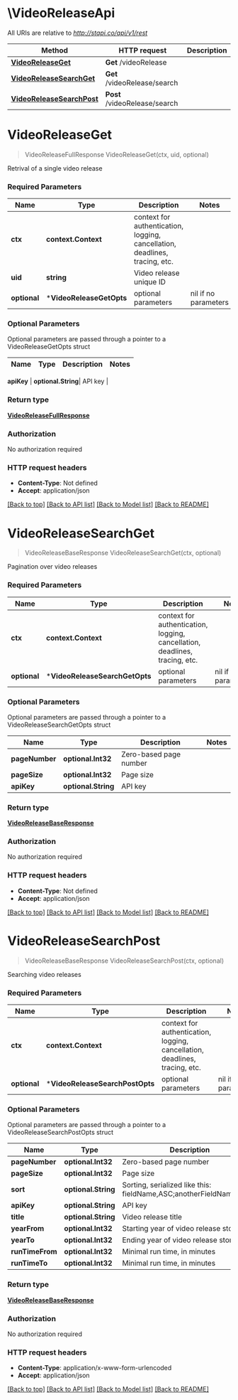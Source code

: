 # \VideoReleaseApi

All URIs are relative to *http://stapi.co/api/v1/rest*

Method | HTTP request | Description
------------- | ------------- | -------------
[**VideoReleaseGet**](VideoReleaseApi.md#VideoReleaseGet) | **Get** /videoRelease | 
[**VideoReleaseSearchGet**](VideoReleaseApi.md#VideoReleaseSearchGet) | **Get** /videoRelease/search | 
[**VideoReleaseSearchPost**](VideoReleaseApi.md#VideoReleaseSearchPost) | **Post** /videoRelease/search | 


# **VideoReleaseGet**
> VideoReleaseFullResponse VideoReleaseGet(ctx, uid, optional)


Retrival of a single video release

### Required Parameters

Name | Type | Description  | Notes
------------- | ------------- | ------------- | -------------
 **ctx** | **context.Context** | context for authentication, logging, cancellation, deadlines, tracing, etc.
  **uid** | **string**| Video release unique ID | 
 **optional** | ***VideoReleaseGetOpts** | optional parameters | nil if no parameters

### Optional Parameters
Optional parameters are passed through a pointer to a VideoReleaseGetOpts struct

Name | Type | Description  | Notes
------------- | ------------- | ------------- | -------------

 **apiKey** | **optional.String**| API key | 

### Return type

[**VideoReleaseFullResponse**](VideoReleaseFullResponse.md)

### Authorization

No authorization required

### HTTP request headers

 - **Content-Type**: Not defined
 - **Accept**: application/json

[[Back to top]](#) [[Back to API list]](../README.md#documentation-for-api-endpoints) [[Back to Model list]](../README.md#documentation-for-models) [[Back to README]](../README.md)

# **VideoReleaseSearchGet**
> VideoReleaseBaseResponse VideoReleaseSearchGet(ctx, optional)


Pagination over video releases

### Required Parameters

Name | Type | Description  | Notes
------------- | ------------- | ------------- | -------------
 **ctx** | **context.Context** | context for authentication, logging, cancellation, deadlines, tracing, etc.
 **optional** | ***VideoReleaseSearchGetOpts** | optional parameters | nil if no parameters

### Optional Parameters
Optional parameters are passed through a pointer to a VideoReleaseSearchGetOpts struct

Name | Type | Description  | Notes
------------- | ------------- | ------------- | -------------
 **pageNumber** | **optional.Int32**| Zero-based page number | 
 **pageSize** | **optional.Int32**| Page size | 
 **apiKey** | **optional.String**| API key | 

### Return type

[**VideoReleaseBaseResponse**](VideoReleaseBaseResponse.md)

### Authorization

No authorization required

### HTTP request headers

 - **Content-Type**: Not defined
 - **Accept**: application/json

[[Back to top]](#) [[Back to API list]](../README.md#documentation-for-api-endpoints) [[Back to Model list]](../README.md#documentation-for-models) [[Back to README]](../README.md)

# **VideoReleaseSearchPost**
> VideoReleaseBaseResponse VideoReleaseSearchPost(ctx, optional)


Searching video releases

### Required Parameters

Name | Type | Description  | Notes
------------- | ------------- | ------------- | -------------
 **ctx** | **context.Context** | context for authentication, logging, cancellation, deadlines, tracing, etc.
 **optional** | ***VideoReleaseSearchPostOpts** | optional parameters | nil if no parameters

### Optional Parameters
Optional parameters are passed through a pointer to a VideoReleaseSearchPostOpts struct

Name | Type | Description  | Notes
------------- | ------------- | ------------- | -------------
 **pageNumber** | **optional.Int32**| Zero-based page number | 
 **pageSize** | **optional.Int32**| Page size | 
 **sort** | **optional.String**| Sorting, serialized like this: fieldName,ASC;anotherFieldName,DESC | 
 **apiKey** | **optional.String**| API key | 
 **title** | **optional.String**| Video release title | 
 **yearFrom** | **optional.Int32**| Starting year of video release story | 
 **yearTo** | **optional.Int32**| Ending year of video release story | 
 **runTimeFrom** | **optional.Int32**| Minimal run time, in minutes | 
 **runTimeTo** | **optional.Int32**| Minimal run time, in minutes | 

### Return type

[**VideoReleaseBaseResponse**](VideoReleaseBaseResponse.md)

### Authorization

No authorization required

### HTTP request headers

 - **Content-Type**: application/x-www-form-urlencoded
 - **Accept**: application/json

[[Back to top]](#) [[Back to API list]](../README.md#documentation-for-api-endpoints) [[Back to Model list]](../README.md#documentation-for-models) [[Back to README]](../README.md)

